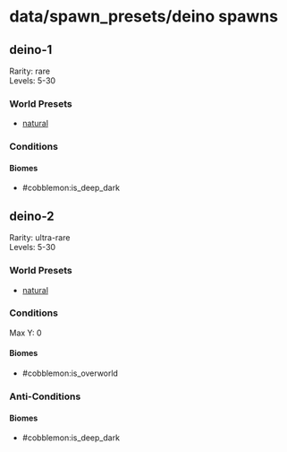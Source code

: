 # data/spawn_presets/deino spawns  
  
## deino-1  
Rarity: rare  
Levels: 5-30  
  
### World Presets  
* [natural](/data/world_presets/natural.md)  
  
### Conditions  
  
#### Biomes  
  * #cobblemon:is_deep_dark
  
  
## deino-2  
Rarity: ultra-rare  
Levels: 5-30  
  
### World Presets  
* [natural](/data/world_presets/natural.md)  
  
### Conditions  
Max Y: 0  
  
#### Biomes  
  * #cobblemon:is_overworld
  
  
### Anti-Conditions  
  
#### Biomes  
  * #cobblemon:is_deep_dark
  
